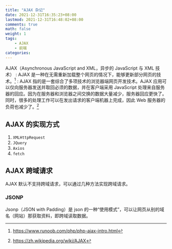 ```yaml
---
title: "AJAX 杂记"
date: 2021-12-31T16:35:23+08:00
lastmod: 2021-12-31T16:48:02+08:00
comments: true
math: false
weight: 1
tags:
    - AJAX
    - 前端
categories:
---
```


AJAX（Asynchronous JavaScript and XML，异步的 JavaScript 与 XML 技术）
: AJAX 是一种在无需重新加载整个网页的情况下，能够更新部分网页的技术。[^菜鸟教程]
: AJAX 指的是一套综合了多项技术的浏览器端网页开发技术。AJAX 应用可以仅向服务器发送并取回必须的数据，并在客户端采用 JavaScript 处理来自服务器的回应。因为在服务器和浏览器之间交换的数据大量减少，服务器回应更快了。同时，很多的处理工作可以在发出请求的客户端机器上完成，因此 Web 服务器的负荷也减少了。[^维基百科]

[^菜鸟教程]: https://www.runoob.com/php/php-ajax-intro.html
[^维基百科]: https://zh.wikipedia.org/wiki/AJAX

<!--more-->

## AJAX 的实现方式

1. `XMLHttpRequest`
2. `JQuery`
3. `Axios`
4. `fetch`

## AJAX 跨域请求

AJAX 默认不支持跨域请求，可以通过几种方法实现跨域请求。

### JSONP

Jsonp（JSON with Padding）是 json 的一种“使用模式”，可以让网页从别的域名（网站）那获取资料，即跨域读取数据。
